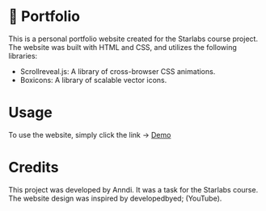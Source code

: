 # :rocket: Portfolio

This is a personal portfolio website created for the Starlabs course project. The website was built with HTML and CSS, and utilizes the following libraries:
-  Scrollreveal.js: A library of cross-browser CSS animations.
-  Boxicons: A library of scalable vector icons.

# Usage

To use the website, simply click the link -> <a href="https://andicakolli.github.io/Portfolio/">Demo</a>


# Credits

This project was developed by Anndi. It was a task for the Starlabs course. The website design was inspired by developedbyed; (YouTube).
